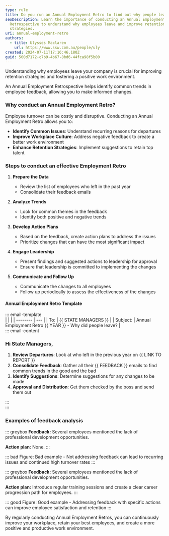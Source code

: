 ```yaml
---
type: rule
title: Do you run an Annual Employment Retro to find out why people leave?
seoDescription: Learn the importance of conducting an Annual Employment
  Retrospective to understand why employees leave and improve retention
  strategies.
uri: annual-employment-retro
authors:
  - title: Ulysses Maclaren
    url: https://www.ssw.com.au/people/uly
created: 2024-07-11T17:16:46.180Z
guid: 500d7172-c7b9-4b67-8bd6-44fca98f5b00
---
```


Understanding why employees leave your company is crucial for improving retention strategies and fostering a positive work environment. 

An Annual Employment Retrospective helps identify common trends in employee feedback, allowing you to make informed changes.
 
<!--endintro-->
 
### Why conduct an Annual Employment Retro?
 
Employee turnover can be costly and disruptive. Conducting an Annual Employment Retro allows you to:
 
- **Identify Common Issues**: Understand recurring reasons for departures
- **Improve Workplace Culture**: Address negative feedback to create a better work environment
- **Enhance Retention Strategies**: Implement suggestions to retain top talent  

### Steps to conduct an effective Employment Retro
 
1. **Prepare the Data**
   - Review the list of employees who left in the past year
   - Consolidate their feedback emails
 
2. **Analyze Trends**
   - Look for common themes in the feedback
   - Identify both positive and negative trends
 
3. **Develop Action Plans**
   - Based on the feedback, create action plans to address the issues
   - Prioritize changes that can have the most significant impact
 
4. **Engage Leadership**
   - Present findings and suggested actions to leadership for approval
   - Ensure that leadership is committed to implementing the changes
 
5. **Communicate and Follow Up**
   - Communicate the changes to all employees
   - Follow up periodically to assess the effectiveness of the changes
 
#### Annual Employment Retro Template

::: email-template  
|          |     |
| -------- | --- |
| To:      | {{ STATE MANAGERS }} |
| Subject: | Annual Employment Retro {{ YEAR }} - Why did people leave?  |  
::: email-content  


### Hi State Managers,
 
1. **Review Departures**: Look at who left in the previous year on {{ LINK TO REPORT }}
2. **Consolidate Feedback**: Gather all their {{ FEEDBACK }} emails to find common trends in the good and the bad
3. **Identify Suggestions**: Determine suggestions for any changes to be made
4. **Approval and Distribution**: Get them checked by the boss and send them out

:::  
:::

### Examples of feedback analysis 
 
::: greybox
**Feedback:** Several employees mentioned the lack of professional development opportunities.

**Action plan:** None.
:::

::: bad
Figure: Bad example - Not addressing feedback can lead to recurring issues and continued high turnover rates
:::
 
::: greybox
**Feedback:** Several employees mentioned the lack of professional development opportunities.

**Action plan:** Introduce regular training sessions and create a clear career progression path for employees.
:::

::: good
Figure: Good example - Addressing feedback with specific actions can improve employee satisfaction and retention
:::
 
By regularly conducting Annual Employment Retros, you can continuously improve your workplace, retain your best employees, and create a more positive and productive work environment.
